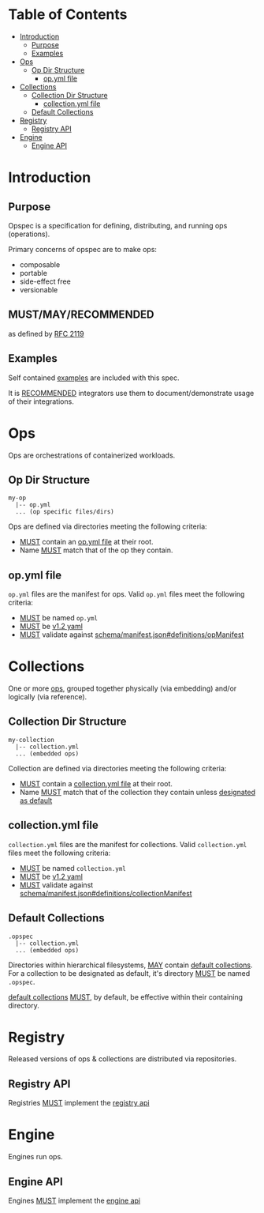 # Table of Contents

- [Introduction](#introduction)
    - [Purpose](#purpose)
    - [Examples](#examples)
- [Ops](#ops)
    - [Op Dir Structure](#op-dir-structure)
        - [op.yml file](#opyml-file)
- [Collections](#collections)
    - [Collection Dir Structure](#collection-dir-structure)
        - [collection.yml file](#collectionyml-file)
    - [Default Collections](#default-collections)
- [Registry](#registry)
    - [Registry API](#registry-api)
- [Engine](#engine)
    - [Engine API](#engine-api)

# Introduction

## Purpose

Opspec is a specification for defining, distributing, and running ops
(operations).

Primary concerns of opspec are to make ops:

- composable
- portable
- side-effect free
- versionable

## MUST/MAY/RECOMMENDED

as defined by [RFC 2119](https://tools.ietf.org/html/rfc2119)

## Examples

Self contained [examples](examples/) are included with this spec.

It is [RECOMMENDED](#mustmayrecommended) integrators use them to
document/demonstrate usage of their integrations.


# Ops

Ops are orchestrations of containerized workloads.

## Op Dir Structure

```
my-op
  |-- op.yml
  ... (op specific files/dirs)
```

Ops are defined via directories meeting the following criteria:

- [MUST](#mustmayrecommended) contain an [op.yml file](#opyml-file) at
  their root.
- Name [MUST](#mustmayrecommended) match that of the op they contain.

## op.yml file

`op.yml` files are the manifest for ops. Valid `op.yml` files meet the
following criteria:

- [MUST](index.md#mustmayrecommended) be named `op.yml`
- [MUST](index.md#mustmayrecommended) be
  [v1.2 yaml](http://www.yaml.org/spec/1.2/spec.html)
- [MUST](index.md#mustmayrecommended) validate against
  [schema/manifest.json#definitions/opManifest](schema/manifest.json#definitions/opManifest)


# Collections

One or more [ops](#ops), grouped together physically (via embedding)
and/or logically (via reference).

## Collection Dir Structure

```
my-collection
  |-- collection.yml
  ... (embedded ops)
```

Collection are defined via directories meeting the following criteria:

- [MUST](#mustmayrecommended) contain a
  [collection.yml file](#collectionyml-file) at their root.
- Name [MUST](#mustmayrecommended) match that of the collection they
  contain unless [designated as default](#default-collections)

## collection.yml file

`collection.yml` files are the manifest for collections. Valid
`collection.yml` files meet the following criteria:

- [MUST](index.md#mustmayrecommended) be named `collection.yml`
- [MUST](index.md#mustmayrecommended) be
  [v1.2 yaml](http://www.yaml.org/spec/1.2/spec.html)
- [MUST](index.md#mustmayrecommended) validate against
  [schema/manifest.json#definitions/collectionManifest](schema/manifest.json#definitions/collectionManifest)



## Default Collections

```
.opspec
  |-- collection.yml
  ... (embedded ops)
```

Directories within hierarchical filesystems, [MAY](#mustmayrecommended)
contain [default collections](#default-collections). For a collection to
be designated as default, it's directory [MUST](#mustmayrecommended) be
named `.opspec`.

[default collections](#default-collections) [MUST](#mustmayrecommended),
by default, be effective within their containing directory.


# Registry

Released versions of ops & collections are distributed via repositories.

## Registry API

Registries [MUST](#mustmayrecommended) implement the
[registry api](registry-oai_spec.yml)


# Engine

Engines run ops.

## Engine API

Engines [MUST](#mustmayrecommended) implement the
[engine api](engine-oai_spec.yml)

